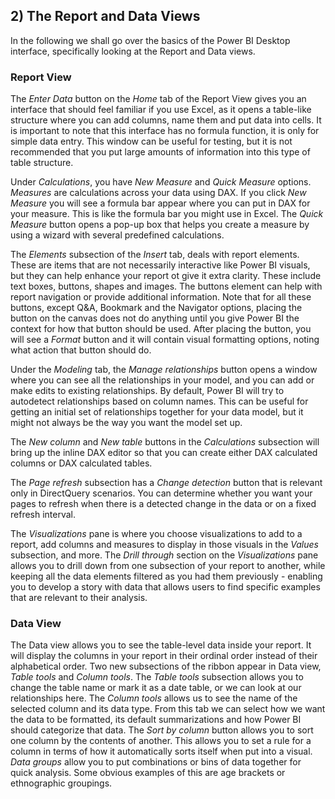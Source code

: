 ## 2) The Report and Data Views

In the following we shall go over the basics of the Power BI Desktop interface, specifically looking at the Report and Data views.

### Report View

The *Enter Data* button on the *Home* tab of the Report View gives you an interface that should feel familiar if you use Excel, as it opens a table-like structure where you can add columns, name them and put data into cells. It is important to note that this interface has no formula function, it is only for simple data entry. This window can be useful for testing, but it is not recommended that you put large amounts of information into this type of table structure.

Under *Calculations*, you have *New Measure* and *Quick Measure* options. *Measures* are calculations across your data using DAX. If you click *New Measure* you will see a formula bar appear where you can put in DAX for your measure. This is like the formula bar you might use in Excel. The *Quick Measure* button opens a pop-up box that helps you create a measure by using a wizard with several predefined calculations.

The *Elements* subsection of the *Insert* tab, deals with report elements. These are items that are not necessarily interactive like Power BI visuals, but they can help enhance your report ot give it extra clarity. These include text boxes, buttons, shapes and images. The buttons element can help with report navigation or provide additional information. Note that for all these buttons, except Q&A, Bookmark and the Navigator options, placing the button on the canvas does not do anything until you give Power BI the context for how that button should be used. After placing the button, you will see a *Format* button and it will contain visual formatting options, noting what action that button should do.

Under the *Modeling* tab, the *Manage relationships* button opens a window where you can see all the relationships in your model, and you can add or make edits to existing relationships. By default, Power BI will try to autodetect relationships based on column names. This can be useful for getting an initial set of relationships together for your data model, but it might not always be the way you want the model set up.

The *New column* and *New table* buttons in the *Calculations* subsection will bring up the inline DAX editor so that you can create either DAX calculated columns or DAX calculated tables.

The *Page refresh* subsection has a *Change detection* button that is relevant only in DirectQuery scenarios. You can determine whether you want your pages to refresh when there is a detected change in the data or on a fixed refresh interval.

The *Visualizations* pane is where you choose visualizations to add to a report, add columns and measures to display in those visuals in the *Values* subsection, and more. The *Drill through* section on the *Visualizations* pane allows you to drill down from one subsection of your report to another, while keeping all the data elements filtered as you had them previously - enabling you to develop a story with data that allows users to find specific examples that are relevant to their analysis.

### Data View

The Data view allows you to see the table-level data inside your report. It will display the columns in your report in their ordinal order instead of their alphabetical order. Two new subsections of the ribbon appear in Data view, *Table tools* and *Column tools*. The *Table tools* subsection allows you to change the table name or mark it as a date table, or we can look at our relationships here. The *Column tools* allows us to see the name of the selected column and its data type. From this tab we can select how we want the data to be formatted, its default summarizations and how Power BI should categorize that data. The *Sort by column* button allows you to sort one column by the contents of another. This allows you to set a rule for a column in terms of how it automatically sorts itself when put into a visual. *Data groups* allow you to put combinations or bins of data together for quick analysis. Some obvious examples of this are age brackets or ethnographic groupings. 
